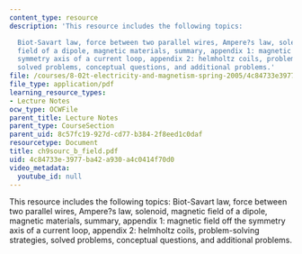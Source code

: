 ```yaml
---
content_type: resource
description: 'This resource includes the following topics:

  Biot-Savart law, force between two parallel wires, Ampere?s law, solenoid, magnetic
  field of a dipole, magnetic materials, summary, appendix 1: magnetic field off the
  symmetry axis of a current loop, appendix 2: helmholtz coils, problem-solving strategies,
  solved problems, conceptual questions, and additional problems.'
file: /courses/8-02t-electricity-and-magnetism-spring-2005/4c84733e3977ba42a930a4c0414f70d0_ch9sourc_b_field.pdf
file_type: application/pdf
learning_resource_types:
- Lecture Notes
ocw_type: OCWFile
parent_title: Lecture Notes
parent_type: CourseSection
parent_uid: 8c57fc19-927d-cd77-b384-2f8eed1c0daf
resourcetype: Document
title: ch9sourc_b_field.pdf
uid: 4c84733e-3977-ba42-a930-a4c0414f70d0
video_metadata:
  youtube_id: null
---
```

This resource includes the following topics:
Biot-Savart law, force between two parallel wires, Ampere?s law, solenoid, magnetic field of a dipole, magnetic materials, summary, appendix 1: magnetic field off the symmetry axis of a current loop, appendix 2: helmholtz coils, problem-solving strategies, solved problems, conceptual questions, and additional problems.

